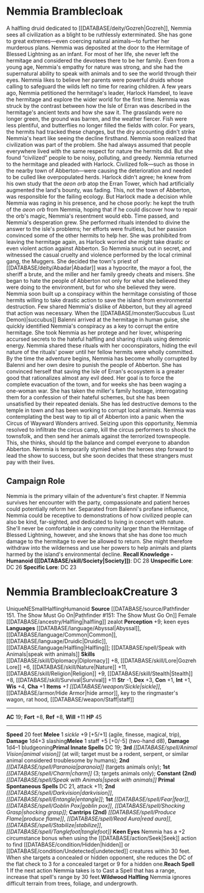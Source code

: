 ﻿---
ac: '19'
alignment: NE
all_resistance: null
burrow_speed: null
charisma: '+1'
climb_speed: null
constitution: '+1'
creature_ability:
- Keen Eyes
- Reach Spell
- Wildwood Halfling
creature_family: null
description: "A halfling druid dedicated to [[DATABASE/deity/Gozreh|Gozreh]] , Nemmia\
  \ sees all civilization as a blight to be ruthlessly exterminated. She has gone\
  \ to great extremes\u2014even coercing natural animals\u2014to further her murderous\
  \ plans.<br/><br/> Nemmia was deposited at the door to the Hermitage of Blessed\
  \ Lightning as an infant. For most of her life, she never left the hermitage and\
  \ considered the devotees there to be her family. Even from a young age, Nemmia's\
  \ empathy for nature was strong, and she had the supernatural ability to speak with\
  \ animals and to see the world through their eyes. Nemmia likes to believe her parents\
  \ were powerful druids whose calling to safeguard the wilds left no time for rearing\
  \ children.<br/><br/> A few years ago, Nemmia petitioned the hermitage's leader,\
  \ Harlock Hamdeel, to leave the hermitage and explore the wider world for the first\
  \ time. Nemmia was struck by the contrast between how the Isle of Erran was described\
  \ in the hermitage's ancient texts and how she saw it. The grasslands were no longer\
  \ green, the ground was barren, and the weather fiercer. Fish were less plentiful,\
  \ and butterflies no longer filled the fields with color. For years, the hermits\
  \ had tracked these changes, but the dry accounting didn't strike Nemmia's heart\
  \ like seeing the decline firsthand.<br/><br/> Nemmia soon realized that civilization\
  \ was part of the problem. She had always assumed that people everywhere lived with\
  \ the same respect for nature the hermits did. But she found \u201Ccivilized\u201D\
  \ people to be noisy, polluting, and greedy.<br/><br/> Nemmia returned to the hermitage\
  \ and pleaded with Harlock. Civilized folk\u2014such as those in the nearby town\
  \ of Abberton\u2014were causing the deterioration and needed to be culled like overpopulated\
  \ herds. Harlock didn't agree; he knew from his own study that the <i>aeon orb</i>\
  \ atop the Erran Tower, which had artificially augmented the land's bounty, was\
  \ fading. This, not the town of Abberton, was responsible for the failing ecology.\
  \ But Harlock made a decision while Nemmia was raging in his presence, and he chose\
  \ poorly: he kept the truth of the <i>aeon orb</i> from Nemmia, hoping that if he\
  \ could discover how to repair the orb's magic, Nemmia's resentment would ebb.<br/><br/>\
  \ Time passed, and Nemmia's desperation grew. She performed rituals intended to\
  \ divine the answer to the isle's problems; her efforts were fruitless, but her\
  \ passion convinced some of the other hermits to help her. She was prohibited from\
  \ leaving the hermitage again, as Harlock worried she might take drastic or even\
  \ violent action against Abberton. So Nemmia snuck out in secret, and witnessed\
  \ the casual cruelty and violence performed by the local criminal gang, the Muggers.\
  \ She decided the town's priest of [[DATABASE/deity/Abadar|Abadar]] was a hypocrite,\
  \ the mayor a fool, the sheriff a brute, and the miller and her family greedy cheats\
  \ and misers. She began to hate the people of Abberton not only for what she believed\
  \ they were doing to the environment, but for who she believed they were.<br/><br/>\
  \ Nemmia soon built up a conspiracy within the hermitage consisting of those hermits\
  \ willing to take drastic action to save the island from environmental destruction.\
  \ Few shared Nemmia's dislike of Abberton, but they all agreed that action was necessary.\
  \ When the [[DATABASE/monster/Succubus (Lust Demon)|succubus]] Balenni arrived at\
  \ the hermitage in human guise, she quickly identified Nemmia's conspiracy as a\
  \ key to corrupt the entire hermitage. She took Nemmia as her protege and her lover,\
  \ whispering accursed secrets to the hateful halfling and sharing rituals using\
  \ demonic energy. Nemmia shared these rituals with her coconspirators, hiding the\
  \ evil nature of the rituals' power until her fellow hermits were wholly committed.<br/><br/>\
  \ By the time the adventure begins, Nemmia has become wholly corrupted by Balenni\
  \ and her own desire to punish the people of Abberton. She has convinced herself\
  \ that saving the Isle of Erran's ecosystem is a greater good that rationalizes\
  \ almost any evil deed. Her goal is to force the complete evacuation of the town,\
  \ and for weeks she has been waging a one-woman war. She has taken the miller's\
  \ family hostage, interrogating them for a confession of their hateful schemes,\
  \ but she has been unsatisfied by their repeated denials. She has led destructive\
  \ demons to the temple in town and has been working to corrupt local animals. Nemmia\
  \ was contemplating the best way to tip all of Abberton into a panic when the Circus\
  \ of Wayward Wonders arrived. Seizing upon this opportunity, Nemmia resolved to\
  \ infiltrate the circus camp, kill the circus performers to shock the townsfolk,\
  \ and then send her animals against the terrorized townspeople. This, she thinks,\
  \ should tip the balance and compel everyone to abandon Abberton. Nemmia is temporarily\
  \ stymied when the heroes step forward to lead the show to success, but she soon\
  \ decides that these strangers must pay with their lives."
dexterity: '+3'
element: null
fly_speed: null
fortitude: '+8'
hp: '45'
id: '2012'
immunity: null
intelligence: '+1'
land_speed: '20'
language:
- '[[DATABASE/language/Abyssal|Abyssal]]'
- '[[DATABASE/language/Common|Common]]'
- '[[DATABASE/language/Druidic|Druidic]]'
- '[[DATABASE/language/Halfling|Halfling]] ; [[DATABASE/spell/Speak with Animals|speak
  with animals]]'
level: '3'
max_speed: '20'
name: Nemmia Bramblecloak
perception: '+9'
rarity: Unique
reflex: '+8'
resistance: null
rus_type_level: null
sense:
- keen eyes
size: Small
skill:
- '[[DATABASE/skill/Diplomacy|Diplomacy]] +8'
- '[[DATABASE/skill/Lore|GozrehLore]] +6'
- '[[DATABASE/skill/Nature|Nature]] +11'
- '[[DATABASE/skill/Religion|Religion]] +9'
- '[[DATABASE/skill/Stealth|Stealth]] +8'
- '[[DATABASE/skill/Survival|Survival]] +11'
source: '[[DATABASE/source/Pathfinder 151. The Show Must Go On|Pathfinder #151: The
  Show Must Go On]]'
speed:
- 20 feet
spell:
- '[[DATABASE/spell/Animal Vision|Animal Vision]]'
- '[[DATABASE/spell/Charm|Charm]]'
- '[[DATABASE/spell/Darkvision|Darkvision]]'
- '[[DATABASE/spell/Entangle|Entangle]]'
- '[[DATABASE/spell/Fear|Fear]]'
- '[[DATABASE/spell/Goblin Pox|Goblin Pox]]'
- '[[DATABASE/spell/Paranoia|Paranoia]]'
- '[[DATABASE/spell/Produce Flame|ProduceFlame]]'
- '[[DATABASE/spell/Read Aura|Read Aura]]'
- '[[DATABASE/spell/Shocking Grasp|Shocking Grasp]]'
- '[[DATABASE/spell/Speak with Animals|Speak with Animals]]'
- '[[DATABASE/spell/Stabilize|Stabilize]]'
- '[[DATABASE/spell/Tanglefoot|Tanglefoot]]'
strength: '-1'
strength_req: '-1'
strongest_save:
- Will
swim_speed: null
trait:
- '[[DATABASE/trait/Halfling|Halfling]]'
- '[[DATABASE/trait/Humanoid|Humanoid]]'
- '[[DATABASE/trait/Unique|Unique]]'
type: Creature
vision: null
weakest_save:
- Fortitude
- Reflex
weakness: null
will: '+11'
wisdom: '+4'

---
# Nemmia Bramblecloak

A halfling druid dedicated to [[DATABASE/deity/Gozreh|Gozreh]], Nemmia sees all civilization as a blight to be ruthlessly exterminated. She has gone to great extremes—even coercing natural animals—to further her murderous plans.
 Nemmia was deposited at the door to the Hermitage of Blessed Lightning as an infant. For most of her life, she never left the hermitage and considered the devotees there to be her family. Even from a young age, Nemmia's empathy for nature was strong, and she had the supernatural ability to speak with animals and to see the world through their eyes. Nemmia likes to believe her parents were powerful druids whose calling to safeguard the wilds left no time for rearing children.
 A few years ago, Nemmia petitioned the hermitage's leader, Harlock Hamdeel, to leave the hermitage and explore the wider world for the first time. Nemmia was struck by the contrast between how the Isle of Erran was described in the hermitage's ancient texts and how she saw it. The grasslands were no longer green, the ground was barren, and the weather fiercer. Fish were less plentiful, and butterflies no longer filled the fields with color. For years, the hermits had tracked these changes, but the dry accounting didn't strike Nemmia's heart like seeing the decline firsthand.
 Nemmia soon realized that civilization was part of the problem. She had always assumed that people everywhere lived with the same respect for nature the hermits did. But she found “civilized” people to be noisy, polluting, and greedy.
 Nemmia returned to the hermitage and pleaded with Harlock. Civilized folk—such as those in the nearby town of Abberton—were causing the deterioration and needed to be culled like overpopulated herds. Harlock didn't agree; he knew from his own study that the _aeon orb_ atop the Erran Tower, which had artificially augmented the land's bounty, was fading. This, not the town of Abberton, was responsible for the failing ecology. But Harlock made a decision while Nemmia was raging in his presence, and he chose poorly: he kept the truth of the _aeon orb_ from Nemmia, hoping that if he could discover how to repair the orb's magic, Nemmia's resentment would ebb.
 Time passed, and Nemmia's desperation grew. She performed rituals intended to divine the answer to the isle's problems; her efforts were fruitless, but her passion convinced some of the other hermits to help her. She was prohibited from leaving the hermitage again, as Harlock worried she might take drastic or even violent action against Abberton. So Nemmia snuck out in secret, and witnessed the casual cruelty and violence performed by the local criminal gang, the Muggers. She decided the town's priest of [[DATABASE/deity/Abadar|Abadar]] was a hypocrite, the mayor a fool, the sheriff a brute, and the miller and her family greedy cheats and misers. She began to hate the people of Abberton not only for what she believed they were doing to the environment, but for who she believed they were.
 Nemmia soon built up a conspiracy within the hermitage consisting of those hermits willing to take drastic action to save the island from environmental destruction. Few shared Nemmia's dislike of Abberton, but they all agreed that action was necessary. When the [[DATABASE/monster/Succubus (Lust Demon)|succubus]] Balenni arrived at the hermitage in human guise, she quickly identified Nemmia's conspiracy as a key to corrupt the entire hermitage. She took Nemmia as her protege and her lover, whispering accursed secrets to the hateful halfling and sharing rituals using demonic energy. Nemmia shared these rituals with her coconspirators, hiding the evil nature of the rituals' power until her fellow hermits were wholly committed.
 By the time the adventure begins, Nemmia has become wholly corrupted by Balenni and her own desire to punish the people of Abberton. She has convinced herself that saving the Isle of Erran's ecosystem is a greater good that rationalizes almost any evil deed. Her goal is to force the complete evacuation of the town, and for weeks she has been waging a one-woman war. She has taken the miller's family hostage, interrogating them for a confession of their hateful schemes, but she has been unsatisfied by their repeated denials. She has led destructive demons to the temple in town and has been working to corrupt local animals. Nemmia was contemplating the best way to tip all of Abberton into a panic when the Circus of Wayward Wonders arrived. Seizing upon this opportunity, Nemmia resolved to infiltrate the circus camp, kill the circus performers to shock the townsfolk, and then send her animals against the terrorized townspeople. This, she thinks, should tip the balance and compel everyone to abandon Abberton. Nemmia is temporarily stymied when the heroes step forward to lead the show to success, but she soon decides that these strangers must pay with their lives.

## Campaign Role

Nemmia is the primary villain of the adventure's first chapter. If Nemmia survives her encounter with the party, compassionate and patient heroes could potentially reform her. Separated from Balenni's profane influence, Nemmia could be receptive to demonstrations of how civilized people can also be kind, far-sighted, and dedicated to living in concert with nature. She'll never be comfortable in any community larger than the Hermitage of Blessed Lightning, however, and she knows that she has done too much damage to the hermitage to ever be allowed to return. She might therefore withdraw into the wilderness and use her powers to help animals and plants harmed by the island's environmental decline.
**Recall Knowledge - Humanoid ([[DATABASE/skill/Society|Society]])**: DC 28
**Unspecific Lore**: DC 26
**Specific Lore**: DC 23

# Nemmia Bramblecloak<span class="item-type">Creature 3</span>

<span class="trait-unique item-trait">Unique</span><span class="trait-alignment item-trait">NE</span><span class="trait-size item-trait">Small</span><span class="item-trait">Halfling</span><span class="item-trait">Humanoid</span>
**Source** [[DATABASE/source/Pathfinder 151. The Show Must Go On|Pathfinder #151: The Show Must Go On]]
Female [[DATABASE/ancestry/Halfling|halfling]] zealot
**Perception** +9; keen eyes
**Languages** [[DATABASE/language/Abyssal|Abyssal]], [[DATABASE/language/Common|Common]], [[DATABASE/language/Druidic|Druidic]], [[DATABASE/language/Halfling|Halfling]]; [[DATABASE/spell/Speak with Animals|speak with animals]]
**Skills** [[DATABASE/skill/Diplomacy|Diplomacy]] +8, [[DATABASE/skill/Lore|Gozreh Lore]] +6, [[DATABASE/skill/Nature|Nature]] +11, [[DATABASE/skill/Religion|Religion]] +9, [[DATABASE/skill/Stealth|Stealth]] +8, [[DATABASE/skill/Survival|Survival]] +11
**Str** -1, **Dex** +3, **Con** +1, **Int** +1, **Wis** +4, **Cha** +1
**Items** _+1 [[DATABASE/weapon/Sickle|sickle]]_, [[DATABASE/armor/Hide Armor|hide armor]], key to the ringmaster's wagon, rat hood, [[DATABASE/weapon/Staff|staff]]

---
**AC** 19; **Fort** +8, **Ref** +8, **Will** +11
**HP** 45

---
**Speed** 20 feet
<span class="in-box-ability">**Melee** <span class="action-icon">1</span> _sickle_ +9 [+5/+1] (agile, finesse, magical, trip), **Damage** 1d4+3 slashing</span><span class="in-box-ability">**Melee** <span class="action-icon">1</span> staff +5 [+0/-5] (two-hand d8), **Damage** 1d4–1 bludgeoning</span>**Primal Innate Spells** DC 19; **3rd** _[[DATABASE/spell/Animal Vision|animal vision]]_ (at will; target must be a rodent, serpent, or similar animal considered troublesome by humans); **2nd** _[[DATABASE/spell/Paranoia|paranoia]]_ (targets animals only); **1st** _[[DATABASE/spell/Charm|charm]]_ (3; targets animals only); **Constant** **(2nd)** _[[DATABASE/spell/Speak with Animals|speak with animals]]_
**Primal Spontaneous Spells** DC 21, attack +11; **2nd** _[[DATABASE/spell/Darkvision|darkvision]]_, _[[DATABASE/spell/Entangle|entangle]]_; **1st** _[[DATABASE/spell/Fear|fear]]_, _[[DATABASE/spell/Goblin Pox|goblin pox]]_, _[[DATABASE/spell/Shocking Grasp|shocking grasp]]_; **Cantrips** **(2nd)** _[[DATABASE/spell/Produce Flame|produce flame]]_, _[[DATABASE/spell/Read Aura|read aura]]_, _[[DATABASE/spell/Stabilize|stabilize]]_, _[[DATABASE/spell/Tanglefoot|tanglefoot]]_
<span class="in-box-ability">**Keen Eyes** Nemmia has a +2 circumstance bonus when using the [[DATABASE/action/Seek|Seek]] action to find [[DATABASE/condition/Hidden|hidden]] or [[DATABASE/condition/Undetected|undetected]] creatures within 30 feet. When she targets a concealed or hidden opponent, she reduces the DC of the flat check to 3 for a concealed target or 9 for a hidden one.</span><span class="in-box-ability">**Reach Spell** <span class="action-icon">1</span> If the next action Nemmia takes is to Cast a Spell that has a range, increase that spell's range by 30 feet.</span><span class="in-box-ability">**Wildwood Halfling** Nemmia ignores difficult terrain from trees, foliage, and undergrowth.</span>